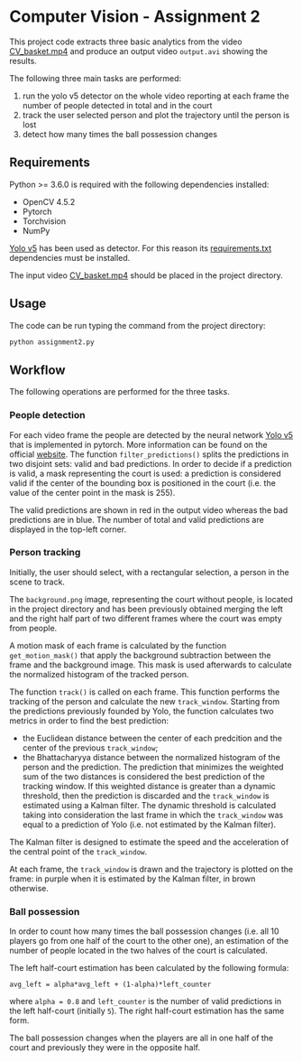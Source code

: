 # Computer Vision - Assignment 2
This project code extracts three basic analytics from the video [CV_basket.mp4](https://drive.google.com/file/d/1AzextISOXsr6VysY3CkYtyyHBmXJA7js/view) and produce an output video `output.avi` showing the results.

The following three main tasks are performed:
1. run the yolo v5 detector on the whole video reporting at each frame the number of people detected in total and in the court
1. track the user selected person and plot the trajectory until the person is lost
1. detect how many times the ball possession changes

## Requirements
Python >= 3.6.0 is required with the following dependencies installed:
* OpenCV 4.5.2
* Pytorch
* Torchvision
* NumPy

[Yolo v5](https://github.com/ultralytics/yolov5) has been used as detector. For this reason its [requirements.txt](https://github.com/ultralytics/yolov5/blob/master/requirements.txt) dependencies must be installed.

The input video [CV_basket.mp4](https://drive.google.com/file/d/1AzextISOXsr6VysY3CkYtyyHBmXJA7js/view) should be placed in the project directory.

## Usage
The code can be run typing the command from the project directory:
```bash
python assignment2.py
```

## Workflow
The following operations are performed for the three tasks.

### People detection
For each video frame the people are detected by the neural network [Yolo v5](https://github.com/ultralytics/yolov5) that is implemented in pytorch. More information can be found on the official [website](https://ultralytics.com/yolov5).
The function `filter_predictions()` splits the predictions in two disjoint sets: valid and bad predictions.
In order to decide if a prediction is valid, a mask representing the court is used: a prediction is considered valid if the center of the bounding box is positioned in the court (i.e. the value of the center point in the mask is 255).

The valid predictions are shown in red in the output video whereas the bad predictions are in blue.
The number of total and valid predictions are displayed in the top-left corner. 

### Person tracking
Initially, the user should select, with a rectangular selection, a person in the scene to track.

The `background.png` image, representing the court without people, is located in the project directory and has been previously obtained merging the left and the right half part of two different frames where the court was empty from people.

A motion mask of each frame is calculated by the function `get_motion_mask()` that apply the background subtraction between the frame and the background image.
This mask is used afterwards to calculate the normalized histogram of the tracked person.

The function `track()` is called on each frame. This function performs the tracking of the person and calculate the new `track_window`.
Starting from the predictions previously founded by Yolo, the function calculates two metrics in order to find the best prediction:
* the Euclidean distance between the center of each predcition and the center of the previous `track_window`;
* the Bhattacharyya distance between the normalized histogram of the person and the prediction.
The prediction that minimizes the weighted sum of the two distances is considered the best prediction of the tracking window.
If this weighted distance is greater than a dynamic threshold, then the prediction is discarded and the `track_window` is estimated using a Kalman filter.
The dynamic threshold is calculated taking into consideration the last frame in which the `track_window` was equal to a prediction of Yolo (i.e. not estimated by the Kalman filter).

The Kalman filter is designed to estimate the speed and the acceleration of the central point of the `track_window`.

At each frame, the `track_window` is drawn and the trajectory is plotted on the frame: in purple when it is estimated by the Kalman filter, in brown otherwise. 

### Ball possession
In order to count how many times the ball possession changes (i.e. all 10 players go from one half of the court to the other one), an estimation of the number of people located in the two halves of the court is calculated.

The left half-court estimation has been calculated by the following formula:
```
avg_left = alpha*avg_left + (1-alpha)*left_counter
```
where `alpha = 0.8` and `left_counter` is the number of valid predictions in the left half-court (initially `5`).
The right half-court estimation has the same form.

The ball possession changes when the players are all in one half of the court and previously they were in the opposite half.